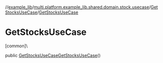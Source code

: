 //[example_lib](../../../index.md)/[multi.platform.example_lib.shared.domain.stock.usecase](../index.md)/[GetStocksUseCase](index.md)/[GetStocksUseCase](-get-stocks-use-case.md)

# GetStocksUseCase

[common]\

public [GetStocksUseCase](index.md)[GetStocksUseCase](-get-stocks-use-case.md)()

